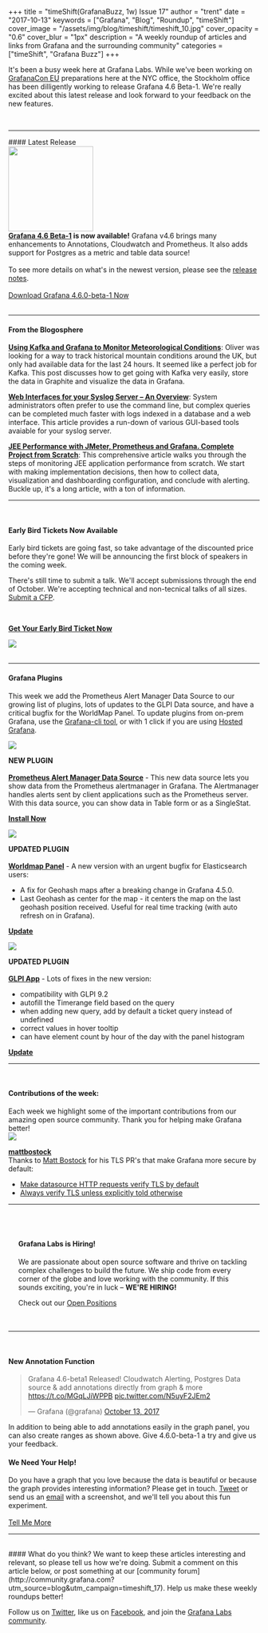 +++
title = "timeShift(GrafanaBuzz, 1w) Issue 17"
author = "trent"
date = "2017-10-13"
keywords = ["Grafana", "Blog", "Roundup", "timeShift"]
cover_image = "/assets/img/blog/timeshift/timeshift_10.jpg"
cover_opacity = "0.6"
cover_blur = "1px"
description = "A weekly roundup of articles and links from Grafana and the surrounding community"
categories = ["timeShift", "Grafana Buzz"]
+++

<div class="row row--no-gutters">
	<div class="col col--sm-12">
		<p>It's been a busy week here at Grafana Labs. While we've been working on <a href="https://ti.to/grafanacon/grafanacon-eu/with/e1i8kk09ih8" target="_blank">GrafanaCon EU</a> preparations here at the NYC office, the Stockholm office has been dilligently working to release Grafana 4.6 Beta-1. We're really excited about this latest release and look forward to your feedback on the new features.</p>
	</div>
</div>

<br />
<hr />
#### Latest Release

<div class="row row--no-gutters blog-plugin-grid">
	<div class="col col--sm-3">
		<img src="/assets/img/blog/timeshift/grafana_release_icon.png" width="170" />
	</div>
	<div class="col col--sm-9">
		<strong><a href="https://grafana.com/grafana/download?utm_source=blog&utm_campaign=timeshift_14" target="_blank">Grafana 4.6 Beta-1</a> is now available!</strong> Grafana v4.6 brings many enhancements to Annotations, Cloudwatch and Prometheus. It also adds support for Postgres as a metric and table data source!
		<br /><br />
		To see more details on what's in the newest version, please see the <a href="https://community.grafana.com/t/release-notes-v4-6-x/3179?utm_source=blog&utm_campaign=timeshift_17" target="_blank">release notes</a>.
		<br /><br />
		<a href="https://grafana.com/grafana/download?utm_source=blog&utm_campaign=timeshift_17" target="_blank" class="btn btn--primary">Download Grafana 4.6.0-beta-1 Now</a>
	</div>
</div>


<br />
<hr />


#### From the Blogosphere
[**Using Kafka and Grafana to Monitor Meteorological Conditions**](http://blog.scottlogic.com/2017/10/13/MetOfficeKafka.html): Oliver was looking for a way to track historical mountain conditions around the UK, but only had available data for the last 24 hours. It seemed like a perfect job for Kafka. This post discusses how to get going with Kafka very easily, store the data in Graphite and visualize the data in Grafana.

[**Web Interfaces for your Syslog Server – An Overview**](https://www.balabit.com/blog/web-interfaces-for-your-syslog-server-an-overview/): System administrators often prefer to use the command line, but complex queries can be completed much faster with logs indexed in a database and a web interface. This article provides a run-down of various GUI-based tools avaiable for your syslog server.

[**JEE Performance with JMeter, Prometheus and Grafana. Complete Project from Scratch**](http://highcohesionloosecoupling.com/index.php/2017/10/08/jee-performance-jmeter-prometheus-grafana-complete-project-scratch/): This comprehensive article walks you through the steps of monitoring JEE application performance from scratch. We start with making implementation decisions, then how to collect data, visualization and dashboarding configuration, and conclude with alerting. Buckle up, it's a long article, with a ton of information.

<hr />
<br />

<div class="row row--md-gutters blog-plugin-grid">
	<div class="col col--sm-10 blog-plugin-grid__item">
		<h4>Early Bird Tickets Now Available</h4>
		<p>
			Early bird tickets are going fast, so take advantage of the discounted price before they're gone! We will be announcing the first block of speakers in the coming week.
		</p>
		<p>
			There's still time to submit a talk. We'll accept submissions through the end of October. We're accepting technical and non-tecnical talks of all sizes. <a href="http://grafana.com/grafanacon-cfp?utm_source=blog&utm_campaign=timeshift_17" target="_blank">Submit a CFP</a>.
		</p>
		<br />
		<p>
			<a class="btn btn--grafanacon" href="https://ti.to/grafanacon/grafanacon-eu/with/e1i8kk09ih8" target="_blank"><strong>Get Your Early Bird Ticket Now</strong></a>
		</p>
	</div>
	<div class="col col--sm-2 blog-plugin-grid__item">
		<img style="border-radius: 0;" src="/assets/img/blog/timeshift/grafanacon_eu_announcement.png" />
	</div>
</div>

<br />
<hr />

#### Grafana Plugins
This week we add the Prometheus Alert Manager Data Source to our growing list of plugins, lots of updates to the GLPI Data source, and have a critical bugfix for the WorldMap Panel. To update plugins from on-prem Grafana, use the <a href="http://docs.grafana.org/administration/cli/#grafana-cli?utm_source=blog&utm_campaign=timeshift_16" target="_blank">Grafana-cli tool</a>, or with 1 click if you are using <a href="https://grafana.com/cloud/grafana?utm_source=blog&utm_campaign=timeshift_16" target="_blank">Hosted Grafana</a>. 


<div class="blog-plugin">
	<div class="row row--md-gutters blog-plugin-grid">
		<div class="col col--sm-2 blog-plugin-grid__item">
			<img style="border-radius: 0;" src="https://grafana.com/api/plugins/prometheus/versions/0.0.1/logos/large" />
		</div>
		<div class="col col--sm-10 blog-plugin-grid__item">
			<p>
				<div class="new-plugin-tag"><strong>NEW PLUGIN</strong></div><br/>
				<strong><a href="https://grafana.com/plugins/camptocamp-prometheus-alertmanager-datasource?utm_source=blog&utm_campaign=timeshift_17" target="_blank">Prometheus Alert Manager Data Source</a></strong> - This new data source lets you show data from the Prometheus alertmanager in Grafana. The Alertmanager handles alerts sent by client applications such as the Prometheus server. With this data source, you can show data in Table form or as a SingleStat.
			</p>
			<p>
				<a class="btn btn-outline btn-small" href="https://grafana.com/plugins/camptocamp-prometheus-alertmanager-datasource?utm_source=blog&utm_campaign=timeshift_17" target="_blank"><strong>Install Now</strong></a>
			</p>
		</div>
	</div>
</div>

<div class="blog-plugin">
	<div class="row row--md-gutters blog-plugin-grid">
		<div class="col col--sm-2 blog-plugin-grid__item">
			<img style="border-radius: 0;" src="https://grafana.com/api/plugins/grafana-worldmap-panel/versions/0.0.20/logos/large" />
		</div>
		<div class="col col--sm-10 blog-plugin-grid__item">
			<p>
				<div class="updated-plugin-tag"><strong>UPDATED PLUGIN</strong></div><br/>
				<strong><a href="https://grafana.com/plugins/grafana-worldmap-panel?utm_source=blog&utm_campaign=timeshift_17" target="_blank">Worldmap Panel</a></strong> - A new version with an urgent bugfix for Elasticsearch users:
				<ul>
					<li>A fix for Geohash maps after a breaking change in Grafana 4.5.0.</li>
					<li>Last Geohash as center for the map - it centers the map on the last geohash position received. Useful for real time tracking (with auto refresh on in Grafana).</li>
				</ul>
			</p>
			<p>
				<a class="btn btn-outline btn-small" href="https://grafana.com/plugins/grafana-worldmap-panel?utm_source=blog&utm_campaign=timeshift_17" target="_blank"><strong>Update</strong></a>
			</p>
		</div>
	</div>
</div>

<div class="blog-plugin">
	<div class="row row--md-gutters blog-plugin-grid">
		<div class="col col--sm-2 blog-plugin-grid__item">
			<img style="border-radius: 0;" src="https://grafana.com/api/plugins/ddurieux-glpi-app/versions/1.1.0/logos/large" />
		</div>
		<div class="col col--sm-10 blog-plugin-grid__item">
			<p>
				<div class="updated-plugin-tag"><strong>UPDATED PLUGIN</strong></div><br/>
				<strong><a href="https://grafana.com/plugins/ddurieux-glpi-app?utm_source=blog&utm_campaign=timeshift_17" target="_blank">GLPI App</a></strong> - Lots of fixes in the new version:
				<ul>
					<li>compatibility with GLPI 9.2</li>
					<li>autofill the Timerange field based on the query</li>
					<li>when adding new query, add by default a ticket query instead of undefined</li>
					<li>correct values in hover tooltip</li>
					<li>can have element count by hour of the day with the panel histogram</li>
				</ul>
			</p>
			<p>
				<a class="btn btn-outline btn-small" href="https://grafana.com/plugins/ddurieux-glpi-app?utm_source=blog&utm_campaign=timeshift_17" target="_blank"><strong>Update</strong></a>
			</p>
		</div>
	</div>
</div>

<hr />
<br />

<h4>Contributions of the week:</h4>
Each week we highlight some of the important contributions from our amazing open source community. Thank you for helping make Grafana better!

<div class="blog-plugin">
	<div class="row row--md-gutters blog-plugin-grid">
		<div class="col col--sm-12 blog-plugin-grid__item">
			<div class="row row--md-gutters blog-plugin-grid">
				<div class="col col--sm-3 blog-plugin-grid__item">
					<img class="mvc" src="https://avatars3.githubusercontent.com/u/4348848?s=460&v=4" />
				</div>
				<div class="col col--sm-9 blog-plugin-grid__item">
					<p>
						<strong><a href="https://github.com/mattbostock" target="_blank">mattbostock</a></strong><br/>
						Thanks to <a href="https://github.com/mattbostock">Matt Bostock</a> for his TLS PR's that make Grafana more secure by default:
						<ul>
							<li><a href="https://github.com/grafana/grafana/pull/9377">Make datasource HTTP requests verify TLS by default</a></li>
							<li><a href="https://github.com/grafana/grafana/pull/9378">Always verify TLS unless explicitly told otherwise</a></li>
						</ul>
					</p>
				</div>
			</div>
		</div>
	</div>
</div>

<hr />
<br />

<div style=" padding: 20px; background: url(/assets/img/blog/timeshift/polygon_texture_black.jpg); background-size: cover; border-radius: 4px;">
	<h4>Grafana Labs is Hiring!</h4>
	<p>We are passionate about open source software and thrive on tackling complex challenges to build the future. We ship code from every corner of the globe and love working with the community. If this sounds exciting, you're in luck – <strong>WE'RE HIRING!</strong></p>
	<p>Check out our <a class="btn btn-outline" href="https://grafana.com/about/hiring?utm_source=blog&utm_campaign=timeshift_17" target="_blank">Open Positions</a></p>
</div>

<hr />
<br />


<div>
	<div class="row row--md-gutters">
		<div class="col col--sm-5">
			<h4>New Annotation Function</h4>
			<blockquote class="twitter-tweet" data-lang="en"><p lang="en" dir="ltr">Grafana 4.6-beta1 Released! Cloudwatch Alerting, Postgres Data source &amp; add annotations directly from graph &amp; more <a href="https://t.co/MGqLJiWPPB">https://t.co/MGqLJiWPPB</a> <a href="https://t.co/N5uyF2JEm2">pic.twitter.com/N5uyF2JEm2</a></p>&mdash; Grafana (@grafana) <a href="https://twitter.com/grafana/status/918796181135912960?ref_src=twsrc%5Etfw">October 13, 2017</a></blockquote>
			<script async src="//platform.twitter.com/widgets.js" charset="utf-8"></script>
			<p>In addition to being able to add annotations easily in the graph panel, you can also create ranges as shown above. Give 4.6.0-beta-1 a try and give us your feedback.</p>
		</div>
		<div class="col col--sm-6 col--sm-offset-1">
			<h4>We Need Your Help!</h4>
			Do you have a graph that you love because the data is beautiful or because the graph provides interesting information? Please get in touch. <a href="https://twitter.com/intent/tweet?text=Hey%20%40grafana, I want to know what your experiment is all about.">Tweet</a> or send us an <a href="mailto:hello@grafana.com">email</a> with a screenshot, and we'll tell you about this fun experiment.<br /><br />
			<a class="btn btn-outline" href="mailto:hello@grafana.com">Tell Me More</a>
		</div>
	</div>
</div>





<hr />
<br />
#### What do you think?
We want to keep these articles interesting and relevant, so please tell us how we're doing. Submit a comment on this article below, or post something at our [community forum](http://community.grafana.com?utm_source=blog&utm_campaign=timeshift_17). Help us make these weekly roundups better!

Follow us on [Twitter](http://twitter.com/grafana), like us on [Facebook](http://facebook.com/grafana), and join the [Grafana Labs community](http://grafana.com/signup?utm_source=blog&utm_campaign=timeshift_16).



